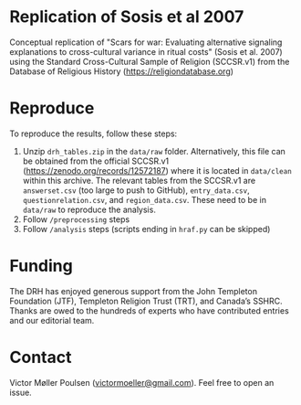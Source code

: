 # Replication of Sosis et al 2007
Conceptual replication of "Scars for war: Evaluating alternative signaling explanations to cross-cultural variance in ritual costs" (Sosis et al. 2007) using the Standard Cross-Cultural Sample of Religion (SCCSR.v1) from the Database of Religious History (https://religiondatabase.org)

# Reproduce
To reproduce the results, follow these steps: 
1. Unzip `drh_tables.zip` in the `data/raw` folder. Alternatively, this file can be obtained from the official SCCSR.v1 (https://zenodo.org/records/12572187) where it is located in `data/clean` within this archive. The relevant tables from the SCCSR.v1 are `answerset.csv` (too large to push to GitHub), `entry_data.csv`, `questionrelation.csv`, and `region_data.csv`. These need to be in `data/raw` to reproduce the analysis. 
2. Follow `/preprocessing` steps 
3. Follow `/analysis` steps (scripts ending in `hraf.py` can be skipped)

# Funding 
The DRH has enjoyed generous support from the John Templeton Foundation (JTF), Templeton Religion Trust (TRT), and Canada’s SSHRC. Thanks are owed to the hundreds of experts who have contributed entries and our editorial team. 

# Contact 
Victor Møller Poulsen (victormoeller@gmail.com). Feel free to open an issue. 